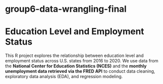 # group6-data-wrangling-final
# Education Level and Employment Status

This R project explores the relationship between education level and employment status across U.S. states from 2016 to 2020. We use data from the **National Center for Education Statistics (NCES)** and the **monthly unemployment data retrieved via the FRED API** to conduct data cleaning, exploratory data analysis (EDA), and regression modeling.



